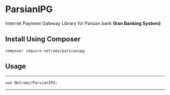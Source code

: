 # ParsianIPG
Internet Payment Gateway Library for Parsian bank **(Iran Banking System)**

Install Using Composer
------------

    composer require netramz/parsianipg
    
Usage
-----

***
    use Netramz/ParsianIPG;
***
